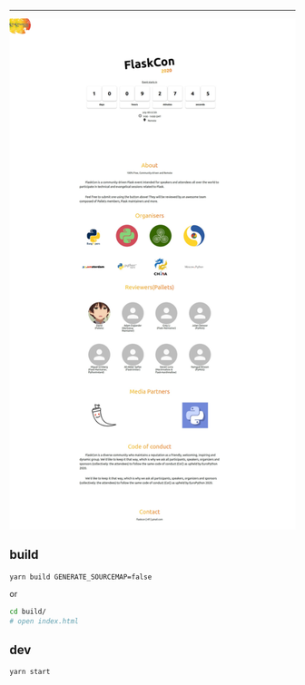 ****


![screenshot](./2.png)

## build
```bash
yarn build GENERATE_SOURCEMAP=false
```

or

```bash
cd build/
# open index.html
```

## dev
```bash
yarn start
```
